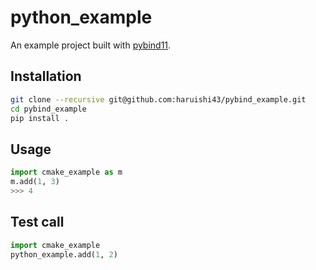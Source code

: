 python_example
==============

An example project built with [pybind11](https://github.com/pybind/pybind11).

Installation
------------

```Bash
git clone --recursive git@github.com:haruishi43/pybind_example.git
cd pybind_example
pip install .
```

Usage
-----

```Python
import cmake_example as m
m.add(1, 3)
>>> 4
```

Test call
---------

```python
import cmake_example
python_example.add(1, 2)
```
